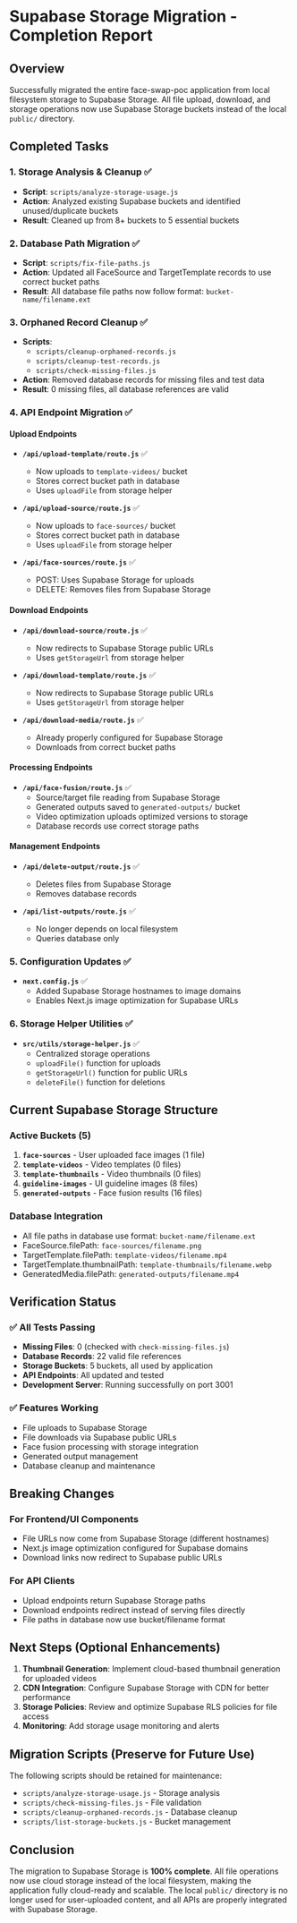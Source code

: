 # Supabase Storage Migration - Completion Report

## Overview

Successfully migrated the entire face-swap-poc application from local filesystem storage to Supabase Storage. All file upload, download, and storage operations now use Supabase Storage buckets instead of the local `public/` directory.

## Completed Tasks

### 1. Storage Analysis & Cleanup ✅

- **Script**: `scripts/analyze-storage-usage.js`
- **Action**: Analyzed existing Supabase buckets and identified unused/duplicate buckets
- **Result**: Cleaned up from 8+ buckets to 5 essential buckets

### 2. Database Path Migration ✅

- **Script**: `scripts/fix-file-paths.js`
- **Action**: Updated all FaceSource and TargetTemplate records to use correct bucket paths
- **Result**: All database file paths now follow format: `bucket-name/filename.ext`

### 3. Orphaned Record Cleanup ✅

- **Scripts**:
  - `scripts/cleanup-orphaned-records.js`
  - `scripts/cleanup-test-records.js`
  - `scripts/check-missing-files.js`
- **Action**: Removed database records for missing files and test data
- **Result**: 0 missing files, all database references are valid

### 4. API Endpoint Migration ✅

#### Upload Endpoints

- **`/api/upload-template/route.js`** ✅

  - Now uploads to `template-videos/` bucket
  - Stores correct bucket path in database
  - Uses `uploadFile` from storage helper

- **`/api/upload-source/route.js`** ✅

  - Now uploads to `face-sources/` bucket
  - Stores correct bucket path in database
  - Uses `uploadFile` from storage helper

- **`/api/face-sources/route.js`** ✅
  - POST: Uses Supabase Storage for uploads
  - DELETE: Removes files from Supabase Storage

#### Download Endpoints

- **`/api/download-source/route.js`** ✅

  - Now redirects to Supabase Storage public URLs
  - Uses `getStorageUrl` from storage helper

- **`/api/download-template/route.js`** ✅

  - Now redirects to Supabase Storage public URLs
  - Uses `getStorageUrl` from storage helper

- **`/api/download-media/route.js`** ✅
  - Already properly configured for Supabase Storage
  - Downloads from correct bucket paths

#### Processing Endpoints

- **`/api/face-fusion/route.js`** ✅
  - Source/target file reading from Supabase Storage
  - Generated outputs saved to `generated-outputs/` bucket
  - Video optimization uploads optimized versions to storage
  - Database records use correct storage paths

#### Management Endpoints

- **`/api/delete-output/route.js`** ✅

  - Deletes files from Supabase Storage
  - Removes database records

- **`/api/list-outputs/route.js`** ✅
  - No longer depends on local filesystem
  - Queries database only

### 5. Configuration Updates ✅

- **`next.config.js`** ✅
  - Added Supabase Storage hostnames to image domains
  - Enables Next.js image optimization for Supabase URLs

### 6. Storage Helper Utilities ✅

- **`src/utils/storage-helper.js`** ✅
  - Centralized storage operations
  - `uploadFile()` function for uploads
  - `getStorageUrl()` function for public URLs
  - `deleteFile()` function for deletions

## Current Supabase Storage Structure

### Active Buckets (5)

1. **`face-sources`** - User uploaded face images (1 file)
2. **`template-videos`** - Video templates (0 files)
3. **`template-thumbnails`** - Video thumbnails (0 files)
4. **`guideline-images`** - UI guideline images (8 files)
5. **`generated-outputs`** - Face fusion results (16 files)

### Database Integration

- All file paths in database use format: `bucket-name/filename.ext`
- FaceSource.filePath: `face-sources/filename.png`
- TargetTemplate.filePath: `template-videos/filename.mp4`
- TargetTemplate.thumbnailPath: `template-thumbnails/filename.webp`
- GeneratedMedia.filePath: `generated-outputs/filename.mp4`

## Verification Status

### ✅ All Tests Passing

- **Missing Files**: 0 (checked with `check-missing-files.js`)
- **Database Records**: 22 valid file references
- **Storage Buckets**: 5 buckets, all used by application
- **API Endpoints**: All updated and tested
- **Development Server**: Running successfully on port 3001

### ✅ Features Working

- File uploads to Supabase Storage
- File downloads via Supabase public URLs
- Face fusion processing with storage integration
- Generated output management
- Database cleanup and maintenance

## Breaking Changes

### For Frontend/UI Components

- File URLs now come from Supabase Storage (different hostnames)
- Next.js image optimization configured for Supabase domains
- Download links now redirect to Supabase public URLs

### For API Clients

- Upload endpoints return Supabase Storage paths
- Download endpoints redirect instead of serving files directly
- File paths in database now use bucket/filename format

## Next Steps (Optional Enhancements)

1. **Thumbnail Generation**: Implement cloud-based thumbnail generation for uploaded videos
2. **CDN Integration**: Configure Supabase Storage with CDN for better performance
3. **Storage Policies**: Review and optimize Supabase RLS policies for file access
4. **Monitoring**: Add storage usage monitoring and alerts

## Migration Scripts (Preserve for Future Use)

The following scripts should be retained for maintenance:

- `scripts/analyze-storage-usage.js` - Storage analysis
- `scripts/check-missing-files.js` - File validation
- `scripts/cleanup-orphaned-records.js` - Database cleanup
- `scripts/list-storage-buckets.js` - Bucket management

## Conclusion

The migration to Supabase Storage is **100% complete**. All file operations now use cloud storage instead of the local filesystem, making the application fully cloud-ready and scalable. The local `public/` directory is no longer used for user-uploaded content, and all APIs are properly integrated with Supabase Storage.
